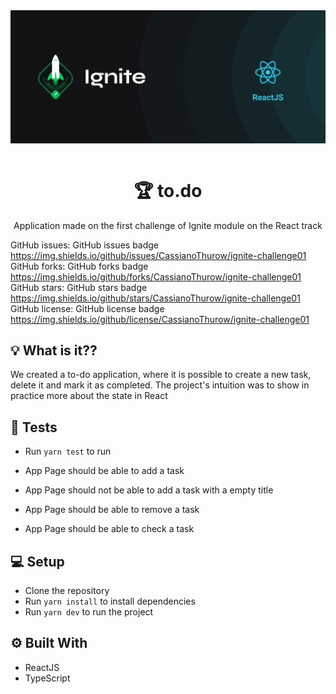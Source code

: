 <img src="./.github/cover-reactjs.png" align="center" />

</br>
</br>

<h1 align="center">🏆 to.do </h1>
<p align="center">Application made on the first challenge of Ignite module on the React track</p>

GitHub issues:	GitHub issues badge	https://img.shields.io/github/issues/CassianoThurow/ignite-challenge01
GitHub forks:	GitHub forks badge	https://img.shields.io/github/forks/CassianoThurow/ignite-challenge01
GitHub stars:	GitHub stars badge	https://img.shields.io/github/stars/CassianoThurow/ignite-challenge01
GitHub license:	GitHub license badge	https://img.shields.io/github/license/CassianoThurow/ignite-challenge01

## 💡 What is it??

We created a to-do application, where it is possible to create a new task, delete it and mark it as completed.
The project's intuition was to show in practice more about the state in React

## 🧪 Tests

- Run `yarn test` to run

- App Page should be able to add a task
- App Page should not be able to add a task with a empty title
- App Page should be able to remove a task
- App Page should be able to check a task

## 💻 Setup

- Clone the repository
- Run `yarn install` to install dependencies
- Run `yarn dev` to run the project

## ⚙️ Built With

- ReactJS
- TypeScript
